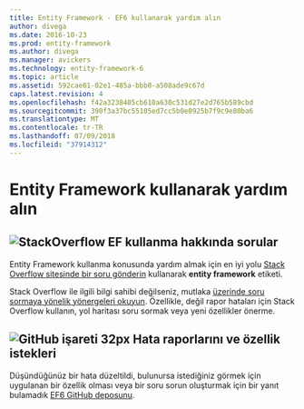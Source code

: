 ```yaml
---
title: Entity Framework - EF6 kullanarak yardım alın
author: divega
ms.date: 2016-10-23
ms.prod: entity-framework
ms.author: divega
ms.manager: avickers
ms.technology: entity-framework-6
ms.topic: article
ms.assetid: 592cae61-02e1-485a-bbb0-a508ade9c67d
caps.latest.revision: 4
ms.openlocfilehash: f42a3238405cb610a630c531d27e2d765b589cbd
ms.sourcegitcommit: 390f3a37bc55105ed7cc5b0e0925b7f9c9e80ba6
ms.translationtype: MT
ms.contentlocale: tr-TR
ms.lasthandoff: 07/09/2018
ms.locfileid: "37914312"
---
```

# <a name="get-help-using-entity-framework"></a>Entity Framework kullanarak yardım alın
## <a name="stackoverflowef6mediastackoverflowpng-questions-about-using-ef"></a>![StackOverflow](~/ef6/media/stackoverflow.png) EF kullanma hakkında sorular  

Entity Framework kullanma konusunda yardım almak için en iyi yolu [Stack Overflow sitesinde bir soru gönderin](http://stackoverflow.com/questions/ask) kullanarak **entity framework** etiketi.  

Stack Overflow ile ilgili bilgi sahibi değilseniz, mutlaka [üzerinde soru sormaya yönelik yönergeleri okuyun](http://stackoverflow.com/help/asking). Özellikle, değil rapor hataları için Stack Overflow kullanın, yol haritası soru sormak veya yeni özellikler önerme.  

## <a name="github-mark-32pxef6mediagithub-mark-32pxpng-bug-reports-and-feature-requests"></a>![GitHub işareti 32px](~/ef6/media/github-mark-32px.png) Hata raporlarını ve özellik istekleri  

Düşündüğünüz bir hata düzeltildi, bulunursa istediğiniz görmek için uygulanan bir özellik olması veya bir soru sorun oluşturmak için bir yanıt bulamadık [EF6 GitHub deposunu](https://github.com/aspnet/EntityFramework6/issues).
